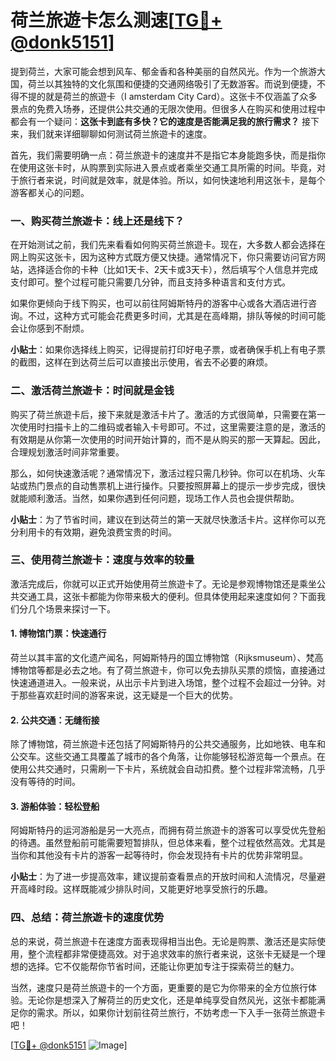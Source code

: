 # 荷兰旅遊卡怎么测速[[TG💪+ @donk5151](https://t.me/s/donk5151)]

提到荷兰，大家可能会想到风车、郁金香和各种美丽的自然风光。作为一个旅游大国，荷兰以其独特的文化氛围和便捷的交通网络吸引了无数游客。而说到便捷，不得不提的就是荷兰的旅遊卡（I amsterdam City Card）。这张卡不仅涵盖了众多景点的免费入场券，还提供公共交通的无限次使用。但很多人在购买和使用过程中都会有一个疑问：**这张卡到底有多快？它的速度是否能满足我的旅行需求？** 接下来，我们就来详细聊聊如何测试荷兰旅遊卡的速度。

首先，我们需要明确一点：荷兰旅遊卡的速度并不是指它本身能跑多快，而是指你在使用这张卡时，从购票到实际进入景点或者乘坐交通工具所需的时间。毕竟，对于旅行者来说，时间就是效率，就是体验。所以，如何快速地利用这张卡，是每个游客都关心的问题。

### **一、购买荷兰旅遊卡：线上还是线下？**

在开始测试之前，我们先来看看如何购买荷兰旅遊卡。现在，大多数人都会选择在网上购买这张卡，因为这种方式既方便又快捷。通常情况下，你只需要访问官方网站，选择适合你的卡种（比如1天卡、2天卡或3天卡），然后填写个人信息并完成支付即可。整个过程可能只需要几分钟，而且支持多种语言和支付方式。

如果你更倾向于线下购买，也可以前往阿姆斯特丹的游客中心或各大酒店进行咨询。不过，这种方式可能会花费更多时间，尤其是在高峰期，排队等候的时间可能会让你感到不耐烦。

**小贴士**：如果你选择线上购买，记得提前打印好电子票，或者确保手机上有电子票的截图，这样在到达荷兰后可以直接出示使用，省去不必要的麻烦。

### **二、激活荷兰旅遊卡：时间就是金钱**

购买了荷兰旅遊卡后，接下来就是激活卡片了。激活的方式很简单，只需要在第一次使用时扫描卡上的二维码或者输入卡号即可。不过，这里需要注意的是，激活的有效期是从你第一次使用的时间开始计算的，而不是从购买的那一天算起。因此，合理规划激活时间非常重要。

那么，如何快速激活呢？通常情况下，激活过程只需几秒钟。你可以在机场、火车站或热门景点的自动售票机上进行操作。只要按照屏幕上的提示一步步完成，很快就能顺利激活。当然，如果你遇到任何问题，现场工作人员也会提供帮助。

**小贴士**：为了节省时间，建议在到达荷兰的第一天就尽快激活卡片。这样你可以充分利用卡的有效期，避免浪费宝贵的时间。

### **三、使用荷兰旅遊卡：速度与效率的较量**

激活完成后，你就可以正式开始使用荷兰旅遊卡了。无论是参观博物馆还是乘坐公共交通工具，这张卡都能为你带来极大的便利。但具体使用起来速度如何？下面我们分几个场景来探讨一下。

#### **1. 博物馆门票：快速通行**

荷兰以其丰富的文化遗产闻名，阿姆斯特丹的国立博物馆（Rijksmuseum）、梵高博物馆等都是必去之地。有了荷兰旅遊卡，你可以免去排队买票的烦恼，直接通过快速通道进入。一般来说，从出示卡片到进入场馆，整个过程不会超过一分钟。对于那些喜欢赶时间的游客来说，这无疑是一个巨大的优势。

#### **2. 公共交通：无缝衔接**

除了博物馆，荷兰旅遊卡还包括了阿姆斯特丹的公共交通服务，比如地铁、电车和公交车。这些交通工具覆盖了城市的各个角落，让你能够轻松游览每一个景点。在使用公共交通时，只需刷一下卡片，系统就会自动扣费。整个过程非常流畅，几乎没有等待的时间。

#### **3. 游船体验：轻松登船**

阿姆斯特丹的运河游船是另一大亮点，而拥有荷兰旅遊卡的游客可以享受优先登船的待遇。虽然登船前可能需要短暂排队，但总体来看，整个过程依然高效。尤其是当你和其他没有卡片的游客一起等待时，你会发现持有卡片的优势非常明显。

**小贴士**：为了进一步提高效率，建议提前查看景点的开放时间和人流情况，尽量避开高峰时段。这样既能减少排队时间，又能更好地享受旅行的乐趣。

### **四、总结：荷兰旅遊卡的速度优势**

总的来说，荷兰旅遊卡在速度方面表现得相当出色。无论是购票、激活还是实际使用，整个流程都非常便捷高效。对于追求效率的旅行者来说，这张卡无疑是一个理想的选择。它不仅能帮你节省时间，还能让你更加专注于探索荷兰的魅力。

当然，速度只是荷兰旅遊卡的一个方面，更重要的是它为你带来的全方位旅行体验。无论你是想深入了解荷兰的历史文化，还是单纯享受自然风光，这张卡都能满足你的需求。所以，如果你计划前往荷兰旅行，不妨考虑一下入手一张荷兰旅遊卡吧！

[[TG💪+ @donk5151](https://t.me/s/donk5151) ![Image](https://i.postimg.cc/rwNCRYN7/Snipaste-2025-04-30-17-27-05.png)]